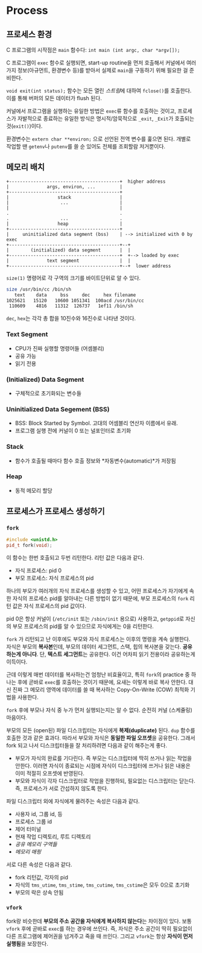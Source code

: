 # Process

## 프로세스 환경

 C 프로그램의 시작점은 `main` 함수다: `int main (int argc, char *argv[]);`

 C 프로그램이 `exec` 함수로 실행되면, start-up routine을 먼저 호출해서
 커널에서 여러가지 정보(아규먼트, 환경변수 등)를 받아서 실제로
 `main`을 구동하기 위해 필요한 걸 준비한다.

 `void exit(int status);` 함수는 모든 열린 *스트림*에 대하여
 `fclose()`를 호출한다. 이를 통해 버퍼의 모든 데이터가 flush 된다.

 커널에서 프로그램을 실행하는 유일한 방법은 `exec`류 함수를 호출하는
 것이고, 프로세스가 자발적으로 종료하는 유일한 방식은
 명시적/암묵적으로 `_exit`, `_Exit`가 호출되는 것(`exit()`)이다.

 환경변수는 `extern char **environ;` 으로 선언된 전역 변수를 훑으면
 된다. 개별로 작업할 땐 `getenv`나 `putenv`를 쓸 순 있어도 전체를
 조회할람 저거뿐이다.

## 메모리 배치

```
+-----------------------------------------+  higher address
|              args, environ, ...         |
+-----------------------------------------+
|                  stack                  |
|                   ...                   |
|                                         |
.                                         .
.                   ...                   .
|                  heap                   |
+-----------------------------------------+
|     uninitialized data segment (bss)    | --> initialized with 0 by exec
+-----------------------------------------+--+
|        (initialized) data segment       |  |
+-----------------------------------------+  +--> loaded by exec
|              text segment               |  |
+-----------------------------------------+--+  lower address
```

 `size(1)` 명령어로 각 구역의 크기를 바이트단위로 알 수 있다.

``` bash
size /usr/bin/cc /bin/sh
   text	   data	    bss	    dec	    hex	filename
1025621	  15120	  10600	1051341	 100acd	/usr/bin/cc
 110609	   4816	  11312	 126737	  1ef11	/bin/sh
```

 `dec`, `hex`는 각각 총 합을 10진수와 16진수로 나타낸 것이다.

### Text Segment
 - CPU가 진짜 실행할 명령어들 (어셈블리)
 - 공유 가능
 - 읽기 전용

### (Initialized) Data Segment
 - 구체적으로 초기화되는 변수들

### Uninitialized Data Segement (BSS)
 - BSS: Block Started by Symbol. 고대의 어셈블리 연산자 이름에서 유래.
 - 프로그램 실행 전에 커널이 0 또는 널포인터로 초기화

### Stack
 - 함수가 호출될 때마다 함수 호출 정보와 *자동변수(automatic)*가 저장됨

### Heap
 - 동적 메모리 할당


## 프로세스가 프로세스 생성하기
### `fork`

```c++
#include <unistd.h>
pid_t fork(void);
```

 이 함수는 한번 호출되고 두번 리턴한다. 리턴 값은 다음과 같다.

  - 자식 프로세스: pid 0
  - 부모 프로세스: 자식 프로세스의 pid

 하나의 부모가 여러개의 자식 프로세스를 생성할 수 있고, 어떤
 프로세스가 자기에게 속한 자식의 프로세스 pid를 알아내는 다른 방법이
 없기 때문에, 부모 프로세스의 `fork` 리턴 값은 자식 프로세스의 pid
 값이다.

 pid 0은 항상 커널이 (`/etc/init` 또는 `/sbin/init` 용으로) 사용하고,
 `getppid`로 자신의 부모 프로세스의 pid를 알 수 있으므로 자식에게는
 0을 리턴한다.

 `fork` 가 리턴되고 난 이후에도 부모와 자식 프로세스는 이후의 명령을
 계속 실행한다. 자식은 부모의 **복사본**인데, 부모의 데이터 세그먼트,
 스택, 힙의 복사본을 갖는다. **공유하는게 아니다**. 단, **텍스트
 세그먼트**는 공유한다. 이건 어차피 읽기 전용이라 공유하는게 이득이다.

 근데 이렇게 매번 데이터를 복사하는건 엄청난 비효율이고, 특히 `fork`의
 practice 중 하나는 후에 곧바로 `exec`를 호출하는 것이기 때문에,
 요새는 이렇게 바로 복사 안한다. 대신 진짜 그 메모리 영역에 데이터를
 쓸 때 복사하는 Copy-On-Write (COW) 최적화 기법을 사용한다.

 `fork` 후에 부모나 자식 중 누가 먼저 실행되는지는 알 수 없다. 순전히
 커널 (스케쥴링) 마음이다.

 부모의 모든 (open된) 파일 디스크립터는 자식에게 **복제(duplicate)**
 된다. `dup` 함수를 호출한 것과 같은 효과다. 따라서 부모와 자식은
 **동일한 파일 오프셋**을 공유한다. 그래서 fork 되고 나서
 디스크립터들을 잘 처리하려면 다음과 같이 해주는게 좋다.

  - 부모가 자식의 완료를 기다린다. 즉 부모는 디스크립터에 딱히 쓰거나
    읽는 작업을 안한다. 이러면 자식이 종료되는 시점에 자식이
    디스크립터에 쓰거나 읽은 내용은 이미 적절히 오프셋에 반영된다.
  - 부모와 자식이 각자 디스크립터로 작업을 진행하되, 필요없는
    디스크립터는 닫는다. 즉, 프로세스가 서로 간섭하지 않도록 한다.


 파일 디스크립터 외에 자식에게 물려주는 속성은 다음과 같다.
  - 사용자 id, 그룹 id, 등
  - 프로세스 그룹 id
  - 제어 터미널
  - 현재 작업 디렉토리, 루트 디렉토리
  - *공유 메모리 구역들*
  - *메모리 매핑*

 서로 다른 속성은 다음과 같다.
  - fork 리턴값, 각자의 pid
  - 자식의 `tms_utime`, `tms_stime`, `tms_cutime`, `tms_cstime`은 모두
    0으로 초기화
  - 부모의 락은 상속 안됨

### `vfork`
 fork랑 비슷한데 **부모의 주소 공간을 자식에게 복사하지 않는다**는
 차이점이 있다. 보통 `vfork` 후에 곧바로 `exec`를 하는 경우에
 쓰인다. 즉, 자식은 주소 공간이 딱히 필요없이 다른 프로그램에 제어권을
 넘겨주고 죽을 때 쓰인다. 그리고 `vfork`는 항상 **자식이 먼저
 실행됨**을 보장한다.
